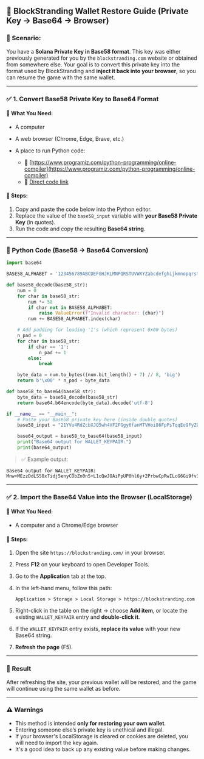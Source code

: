 ## 🔁 BlockStranding Wallet Restore Guide (Private Key → Base64 → Browser)

### 🎯 Scenario:

You have a **Solana Private Key in Base58 format**. This key was either previously generated for you by the `blockstranding.com` website or obtained from somewhere else.
Your goal is to convert this private key into the format used by BlockStranding and **inject it back into your browser**, so you can resume the game with the same wallet.

---

### ✅ 1. Convert Base58 Private Key to Base64 Format

#### 🧰 What You Need:

* A computer
* A web browser (Chrome, Edge, Brave, etc.)
* A place to run Python code:

  * 🔗 [https://www.programiz.com/python-programming/online-compiler](https://www.programiz.com/python-programming/online-compiler)
  * 🔗 [Direct code link](https://www.programiz.com/online-compiler/9apvKWZzpe5HO)

#### 📜 Steps:

1. Copy and paste the code below into the Python editor.
2. Replace the value of the `base58_input` variable with **your Base58 Private Key** (in quotes).
3. Run the code and copy the resulting **Base64 string**.

---

### 🔢 Python Code (Base58 → Base64 Conversion)

```python
import base64

BASE58_ALPHABET = '123456789ABCDEFGHJKLMNPQRSTUVWXYZabcdefghijkmnopqrstuvwxyz'

def base58_decode(base58_str):
    num = 0
    for char in base58_str:
        num *= 58
        if char not in BASE58_ALPHABET:
            raise ValueError(f"Invalid character: {char}")
        num += BASE58_ALPHABET.index(char)

    # Add padding for leading '1's (which represent 0x00 bytes)
    n_pad = 0
    for char in base58_str:
        if char == '1':
            n_pad += 1
        else:
            break

    byte_data = num.to_bytes((num.bit_length() + 7) // 8, 'big')
    return b'\x00' * n_pad + byte_data

def base58_to_base64(base58_str):
    byte_data = base58_decode(base58_str)
    return base64.b64encode(byte_data).decode('utf-8')

if __name__ == "__main__":
    # Paste your Base58 private key here (inside double quotes)
    base58_input = "21YVu4RdZcbXJQ5wh4VF2FGgy6fanMTVHoi86FpPsTqqEo9FyZQcE3z9hchQe6GvoHhE3kJCyAzDrWiSdgwet3dh"

    base64_output = base58_to_base64(base58_input)
    print("Base64 output for WALLET_KEYPAIR:")
    print(base64_output)
```

> ✅ Example output:

```
Base64 output for WALLET_KEYPAIR:
Mnw+MEzzDdLS58xTidj5enyCObZn0n5+L1cQwJOAiPpUP0hl6y+2PrbwCpRwILcG6Gi9fv3uAuG2NYOxwHI4YA==
```

---

### ✅ 2. Import the Base64 Value into the Browser (LocalStorage)

#### 🧰 What You Need:

* A computer and a Chrome/Edge browser

#### 🔧 Steps:

1. Open the site `https://blockstranding.com/` in your browser.
2. Press **F12** on your keyboard to open Developer Tools.
3. Go to the **Application** tab at the top.
4. In the left-hand menu, follow this path:

   ```
   Application > Storage > Local Storage > https://blockstranding.com
   ```
5. Right-click in the table on the right → choose **Add item**, or locate the existing `WALLET_KEYPAIR` entry and **double-click it**.
6. If the `WALLET_KEYPAIR` entry exists, **replace its value** with your new Base64 string.
7. **Refresh the page** (F5).

---

### 🚀 Result

After refreshing the site, your previous wallet will be restored, and the game will continue using the same wallet as before.

---

### ⚠️ Warnings

* This method is intended **only for restoring your own wallet**.
* Entering someone else’s private key is unethical and illegal.
* If your browser's LocalStorage is cleared or cookies are deleted, you will need to import the key again.
* It's a good idea to back up any existing value before making changes.
